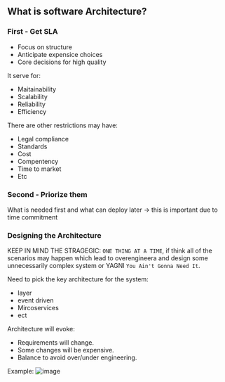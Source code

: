## What is software Architecture?

### First - Get SLA
+ Focus on structure
+ Anticipate expensice choices
+ Core decisions for high quality

It serve for:
+ Maitainability
+ Scalability
+ Reliability
+ Efficiency

There are other restrictions may have:
+ Legal compliance
+ Standards
+ Cost
+ Compentency
+ Time to market
+ Etc

### Second - Priorize them
What is needed first and what can deploy later -> this is important due to time commitment

### Designing the  Architecture
KEEP IN MIND THE STRAGEGIC: `ONE THING AT A TIME`, if think all of the scenarios may happen which lead to overengineera and design some unnecessarily complex system or YAGNI `You Ain't Gonna Need It`.

Need to pick the key architecture for the system:
+ layer
+ event driven
+ Mircoservices
+ ect

Architecture will evoke:
+ Requirements will change.
+ Some changes will be expensive.
+ Balance to avoid over/under engineering.

Example:
![image](https://github.com/thanhtie/Software-Architecture-T/assets/92991572/2b519039-2298-4f79-8aae-e39a8e3a6203)

